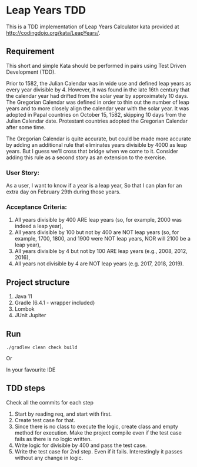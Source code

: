 # Leap Years TDD

This is a TDD implementation of Leap Years Calculator kata provided at http://codingdojo.org/kata/LeapYears/.

## Requirement
This short and simple Kata should be performed in pairs using Test Driven Development (TDD).

Prior to 1582, the Julian Calendar was in wide use and defined leap years as every year divisible by 4. However, it was found in the late 16th century that the calendar year had drifted from the solar year by approximately 10 days. The Gregorian Calendar was defined in order to thin out the number of leap years and to more closely align the calendar year with the solar year. It was adopted in Papal countries on October 15, 1582, skipping 10 days from the Julian Calendar date. Protestant countries adopted the Gregorian Calendar after some time.

The Gregorian Calendar is quite accurate, but could be made more accurate by adding an additional rule that eliminates years divisible by 4000 as leap years. But I guess we’ll cross that bridge when we come to it. Consider adding this rule as a second story as an extension to the exercise.

### User Story:

As a user, I want to know if a year is a leap year, So that I can plan for an extra day on February 29th during those years.

### Acceptance Criteria:

1. All years divisible by 400 ARE leap years (so, for example, 2000 was indeed a leap year),
2. All years divisible by 100 but not by 400 are NOT leap years (so, for example, 1700, 1800, and 1900 were NOT leap years, NOR will 2100 be a leap year),
3. All years divisible by 4 but not by 100 ARE leap years (e.g., 2008, 2012, 2016),
4. All years not divisible by 4 are NOT leap years (e.g. 2017, 2018, 2019).

## Project structure

1. Java 11
2. Gradle (6.4.1 - wrapper included)
3. Lombok 
4. JUnit Jupiter

## Run
`./gradlew clean check build`

Or 

In your favourite IDE

## TDD steps
Check all the commits for each step

1. Start by reading req, and start with first.
2. Create test case for that. 
3. Since there is no class to execute the logic, create class and empty method for execution. Make the project compile even if the test case fails as there is no logic written.
4. Write logic for divisible by 400 and pass the test case.
5. Write the test case for 2nd step. Even if it fails. Interestingly it passes without any change in logic.  


